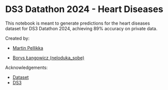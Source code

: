 # DS3 Datathon 2024 - Heart Diseases

This notebook is meant to generate predictions for the heart diseases dataset for DS3 Datathon 2024, achieving 89% accuracy on private data.

Created by:

* [Martin Pellikka](https://www.linkedin.com/in/martinpellikka/)

* [Borys Łangowicz (neloduka_sobe)](https://www.linkedin.com/in/borys-langowicz/)


Acknowledgements:

* [Dataset](https://www.kaggle.com/datasets/johnsmith88/heart-disease-dataset)
* [DS3](https://ds3utsc.com/)


